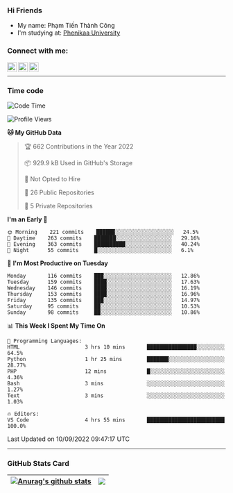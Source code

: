 ### Hi Friends

- My name: Phạm Tiến Thành Công
- I'm studying at: [Phenikaa University]


### Connect with me:
[<img align="left" alt="PhamTienThanhCong | Facebook" width="22px" src="https://upload.wikimedia.org/wikipedia/commons/thumb/1/16/Facebook-icon-1.png/640px-Facebook-icon-1.png" />][facebook]
[<img align="left" alt="PhamTienThanhCong | Zalo" width="22px" src="https://www.anphatpc.com.vn/template/anphat_2020v2/images/icon-zalo.jpg" />][zalo]
[<img align="left" alt="PhamTienThanhCong | LinkedIn" width="22px" src="https://cdn3.iconfinder.com/data/icons/inficons/512/linkedin.png" />][linkedin]

<br />

---

### Time code

<!--START_SECTION:waka-->
![Code Time](http://img.shields.io/badge/Code%20Time-544%20hrs%2034%20mins-blue)

![Profile Views](http://img.shields.io/badge/Profile%20Views-0-blue)

**🐱 My GitHub Data** 

> 🏆 662 Contributions in the Year 2022
 > 
> 📦 929.9 kB Used in GitHub's Storage 
 > 
> 🚫 Not Opted to Hire
 > 
> 📜 26 Public Repositories 
 > 
> 🔑 5 Private Repositories  
 > 
**I'm an Early 🐤** 

```text
🌞 Morning    221 commits    ██████░░░░░░░░░░░░░░░░░░░   24.5% 
🌆 Daytime    263 commits    ███████░░░░░░░░░░░░░░░░░░   29.16% 
🌃 Evening    363 commits    ██████████░░░░░░░░░░░░░░░   40.24% 
🌙 Night      55 commits     █░░░░░░░░░░░░░░░░░░░░░░░░   6.1%

```
📅 **I'm Most Productive on Tuesday** 

```text
Monday       116 commits    ███░░░░░░░░░░░░░░░░░░░░░░   12.86% 
Tuesday      159 commits    ████░░░░░░░░░░░░░░░░░░░░░   17.63% 
Wednesday    146 commits    ████░░░░░░░░░░░░░░░░░░░░░   16.19% 
Thursday     153 commits    ████░░░░░░░░░░░░░░░░░░░░░   16.96% 
Friday       135 commits    ███░░░░░░░░░░░░░░░░░░░░░░   14.97% 
Saturday     95 commits     ██░░░░░░░░░░░░░░░░░░░░░░░   10.53% 
Sunday       98 commits     ██░░░░░░░░░░░░░░░░░░░░░░░   10.86%

```


📊 **This Week I Spent My Time On** 

```text
💬 Programming Languages: 
HTML                     3 hrs 10 mins       ████████████████░░░░░░░░░   64.5% 
Python                   1 hr 25 mins        ███████░░░░░░░░░░░░░░░░░░   28.77% 
PHP                      12 mins             █░░░░░░░░░░░░░░░░░░░░░░░░   4.36% 
Bash                     3 mins              ░░░░░░░░░░░░░░░░░░░░░░░░░   1.27% 
Text                     3 mins              ░░░░░░░░░░░░░░░░░░░░░░░░░   1.03%

🔥 Editors: 
VS Code                  4 hrs 55 mins       █████████████████████████   100.0%

```


 Last Updated on 10/09/2022 09:47:17 UTC
<!--END_SECTION:waka-->

---

### GitHub Stats Card

| <a href="https://github.com/phamtienthanhcong"><img align="center" src="https://github-readme-stats.vercel.app/api?username=PhamTienThanhCong&show_icons=true&include_all_commits=true&theme=buefy&hide_border=true&theme=ocean_dark" alt="Anurag's github stats" /></a> | <a href="https://github.com/phamtienthanhcong"><img align="center" src="https://github-readme-stats.vercel.app/api/top-langs/?username=PhamTienThanhCong&layout=compact&theme=buefy&hide_border=true&theme=ocean_dark" /></a> |
| ------------- | ------------- |

[Phenikaa University]: https://phenikaa-uni.edu.vn/vi
[facebook]: https://www.facebook.com/phamtienthanhcong
[linkedin]: https://linkedin.com/in/phamtienthanhcong
[zalo]: https://zalo.me/0396396332
[tiktok]: https://www.tiktok.com/@phamtienthanhcong
[web]: https://github.com/PhamTienThanhCong/web_dev
[min project]: https://github.com/PhamTienThanhCong/Project-Of-Web
[c and cpp]: https://github.com/PhamTienThanhCong/Code_C_and_Cpro
[python]: https://github.com/PhamTienThanhCong/Python_beginer
